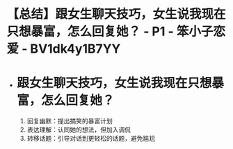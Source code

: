 # 【总结】跟女生聊天技巧，女生说我现在只想暴富，怎么回复她？ - P1 - 笨小子恋爱 - BV1dk4y1B7YY

-   # 跟女生聊天技巧，女生说我现在只想暴富，怎么回复她？
    1.  回复幽默：提出搞笑的暴富计划
    2.  表达理解：认同她的想法，但加入调侃
    3.  转移话题：引导对话到更轻松的话题，避免尴尬